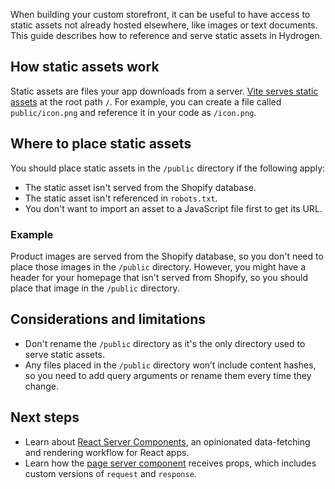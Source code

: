 When building your custom storefront, it can be useful to have access to static assets not already hosted elsewhere, like images or text documents. This guide describes how to reference and serve static assets in Hydrogen.

## How static assets work

Static assets are files your app downloads from a server. [Vite serves static assets](https://vitejs.dev/guide/assets.html) at the root path `/`. For example, you can create a file called `public/icon.png` and reference it in your code as `/icon.png`.

## Where to place static assets

You should place static assets in the `/public` directory if the following apply:

- The static asset isn't served from the Shopify database.
- The static asset isn't referenced in `robots.txt`.
- You don't want to import an asset to a JavaScript file first to get its URL.

### Example

Product images are served from the Shopify database, so you don't need to place those images in the `/public` directory. However, you might have a header for your homepage that isn't served from Shopify, so you should place that image in the `/public` directory.

## Considerations and limitations

- Don't rename the `/public` directory as it's the only directory used to serve static assets.
- Any files placed in the `/public` directory won’t include content hashes, so you need to add query arguments or rename them every time they change.

## Next steps

- Learn about [React Server Components](/api/hydrogen/framework/react-server-components), an opinionated data-fetching and rendering workflow for React apps.
- Learn how the [page server component](/api/hydrogen/framework/pages) receives props, which includes custom versions of `request` and `response`.
